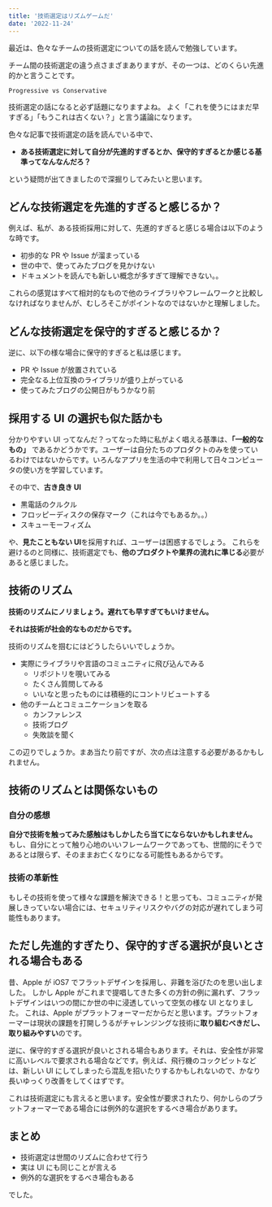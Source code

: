 ```yaml
---
title: '技術選定はリズムゲームだ'
date: '2022-11-24'
---
```


最近は、色々なチームの技術選定についての話を読んで勉強しています。

チーム間の技術選定の違う点さまざまありますが、その一つは、どのくらい先進的かと言うことです。

```
Progressive vs Conservative
```

技術選定の話になると必ず話題になりますよね。
よく「これを使うにはまだ早すぎる」「もうこれは古くない？」と言う議論になります。

色々な記事で技術選定の話を読んでいる中で、

- **ある技術選定に対して自分が先進的すぎるとか、保守的すぎるとか感じる基準ってなんなんだろ？**

という疑問が出てきましたので深掘りしてみたいと思います。

## どんな技術選定を先進的すぎると感じるか？

例えば、私が、ある技術採用に対して、先進的すぎると感じる場合は以下のような時です。

- 初歩的な PR や Issue が溜まっている
- 世の中で、使ってみたブログを見かけない
- ドキュメントを読んでも新しい概念が多すぎて理解できない。。

これらの感覚はすべて相対的なもので他のライブラリやフレームワークと比較しなければなりませんが、むしろそこがポイントなのではないかと理解しました。

## どんな技術選定を保守的すぎると感じるか？

逆に、以下の様な場合に保守的すぎると私は感じます。

- PR や Issue が放置されている
- 完全なる上位互換のライブラリが盛り上がっている
- 使ってみたブログの公開日がもうかなり前

## 採用する UI の選択も似た話かも

分かりやすい UI ってなんだ？ってなった時に私がよく唱える基準は、**「一般的なもの」** であるかどうかです。ユーザーは自分たちのプロダクトのみを使っているわけではないからです。いろんなアプリを生活の中で利用して日々コンピュータの使い方を学習しています。

その中で、**古き良き UI**

- 黒電話のクルクル
- フロッピーディスクの保存マーク（これは今でもあるか。。）
- スキューモーフィズム

や、**見たこともない UI**を採用すれば、ユーザーは困惑するでしょう。
これらを避けるのと同様に、技術選定でも、**他のプロダクトや業界の流れに準じる**必要があると感じました。

## 技術のリズム

**技術のリズムにノリましょう。遅れても早すぎてもいけません。**

**それは技術が社会的なものだからです。**

技術のリズムを掴むにはどうしたらいいでしょうか。

- 実際にライブラリや言語のコミュニティに飛び込んでみる
  - リポジトリを覗いてみる
  - たくさん質問してみる
  - いいなと思ったものには積極的にコントリビュートする
- 他のチームとコミュニケーションを取る
  - カンファレンス
  - 技術ブログ
  - 失敗談を聞く

この辺りでしょうか。まあ当たり前ですが、次の点は注意する必要があるかもしれません。

## 技術のリズムとは関係ないもの

### 自分の感想

**自分で技術を触ってみた感触はもしかしたら当てにならないかもしれません。**
もし、自分にとって触り心地のいいフレームワークであっても、世間的にそうであるとは限らず、そのままお亡くなりになる可能性もあるからです。

### 技術の革新性

もしその技術を使って様々な課題を解決できる！と思っても、コミュニティが発展しきっていない場合には、セキュリティリスクやバグの対応が遅れてしまう可能性もあります。

## ただし先進的すぎたり、保守的すぎる選択が良いとされる場合もある

昔、Apple が iOS7 でフラットデザインを採用し、非難を浴びたのを思い出しました。
しかし Apple がこれまで提唱してきた多くの方針の例に漏れず、フラットデザインはいつの間にか世の中に浸透していって空気の様な UI となりました。
これは、Apple がプラットフォーマーだからだと思います。プラットフォーマーは現状の課題を打開しうるがチャレンジングな技術に**取り組むべきだし、取り組みやすい**のです。

逆に、保守的すぎる選択が良いとされる場合もあります。それは、安全性が非常に高いレベルで要求される場合などです。例えば、飛行機のコックピットなどは、新しい UI にしてしまったら混乱を招いたりするかもしれないので、かなり長いゆっくり改善をしてくはずです。

これは技術選定にも言えると思います。安全性が要求されたり、何かしらのプラットフォーマーである場合には例外的な選択をするべき場合があります。

## まとめ

- 技術選定は世間のリズムに合わせて行う
- 実は UI にも同じことが言える
- 例外的な選択をするべき場合もある

でした。
